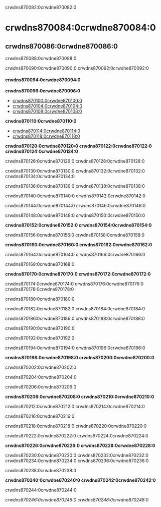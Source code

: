 crwdns870082:0crwdne870082:0
# crwdns870084:0crwdne870084:0

## crwdns870086:0crwdne870086:0

crwdns870088:0crwdne870088:0

crwdns870090:0crwdne870090:0 crwdns870092:0crwdne870092:0

#### crwdns870094:0crwdne870094:0

**crwdns870096:0crwdne870096:0**
* [crwdns870100:0crwdne870100:0](crwdns870098:0crwdne870098:0)
* [crwdns870104:0crwdne870104:0](crwdns870102:0crwdne870102:0)
* [crwdns870108:0crwdne870108:0](crwdns870106:0crwdne870106:0)

**crwdns870110:0crwdne870110:0**
* [crwdns870114:0crwdne870114:0](crwdns870112:0crwdne870112:0)
* [crwdns870118:0crwdne870118:0](crwdns870116:0crwdne870116:0)

**crwdns870120:0crwdne870120:0 crwdns870122:0crwdne870122:0 crwdns870124:0crwdne870124:0**

crwdns870126:0crwdne870126:0 crwdns870128:0crwdne870128:0

crwdns870130:0crwdne870130:0 crwdns870132:0crwdne870132:0 crwdns870134:0crwdne870134:0

crwdns870136:0crwdne870136:0 crwdns870138:0crwdne870138:0

crwdns870140:0crwdne870140:0 crwdns870142:0crwdne870142:0

crwdns870144:0crwdne870144:0 crwdns870146:0crwdne870146:0

crwdns870148:0crwdne870148:0 crwdns870150:0crwdne870150:0


**crwdns870152:0crwdne870152:0 crwdns870154:0crwdne870154:0**

crwdns870156:0crwdne870156:0 crwdns870158:0crwdne870158:0

**crwdns870160:0crwdne870160:0 crwdns870162:0crwdne870162:0**

crwdns870164:0crwdne870164:0 crwdns870166:0crwdne870166:0

crwdns870168:0crwdne870168:0

**crwdns870170:0crwdne870170:0 crwdns870172:0crwdne870172:0**

crwdns870174:0crwdne870174:0 crwdns870176:0crwdne870176:0 crwdns870178:0crwdne870178:0

crwdns870180:0crwdne870180:0

crwdns870182:0crwdne870182:0 crwdns870184:0crwdne870184:0

crwdns870186:0crwdne870186:0 crwdns870188:0crwdne870188:0

crwdns870190:0crwdne870190:0

crwdns870192:0crwdne870192:0

crwdns870194:0crwdne870194:0 crwdns870196:0crwdne870196:0

**crwdns870198:0crwdne870198:0 crwdns870200:0crwdne870200:0**

crwdns870202:0crwdne870202:0

crwdns870204:0crwdne870204:0

crwdns870206:0crwdne870206:0

**crwdns870208:0crwdne870208:0 crwdns870210:0crwdne870210:0**

crwdns870212:0crwdne870212:0 crwdns870214:0crwdne870214:0

crwdns870216:0crwdne870216:0

crwdns870218:0crwdne870218:0 crwdns870220:0crwdne870220:0

crwdns870222:0crwdne870222:0 crwdns870224:0crwdne870224:0

**crwdns870226:0crwdne870226:0 crwdns870228:0crwdne870228:0**

crwdns870230:0crwdne870230:0 crwdns870232:0crwdne870232:0 crwdns870234:0crwdne870234:0 crwdns870236:0crwdne870236:0

crwdns870238:0crwdne870238:0

**crwdns870240:0crwdne870240:0 crwdns870242:0crwdne870242:0**

crwdns870244:0crwdne870244:0

*crwdns870246:0crwdne870246:0 crwdns870248:0crwdne870248:0*
